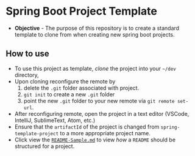 # Spring Boot Project Template
* **Objective** - The purpose of this repository is to create a standard template to clone from when creating new spring boot projects.

## How to use
* To use this project as template, _clone_ the project into your `~/dev` directory,  
* Upon cloning reconfigure the remote by
    1. delete the `.git` folder associated with project.
    2. `git init` to create a new `.git` folder
    3. point the new `.git` folder to your new remote via `git remote set-url`.
* After reconfiguring remote, open the project in a text editor (VSCode, IntelliJ, SublimeText, Atom, etc.)
* Ensure that the `artifactId` of the project is changed from `spring-template-project` to a more appropriate project name.
* Click view the [`README-Sample.md`](./README-Sample.md) to view _how_ a `README` should be structured for a project.